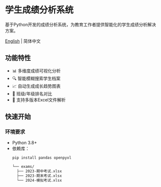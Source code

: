 # 学生成绩分析系统

基于Python开发的成绩分析系统，为教育工作者提供智能化的学生成绩分析解决方案。

[English](README.md) | 简体中文

## 功能特性

- 📊 多维度成绩可视化分析
- 🔍 智能模糊搜索学生档案
- 📈 自动生成成长趋势图表
- 🏫 班级/年级排名对比
- 📁 支持多版本Excel文件解析

## 快速开始

### 环境要求

- Python 3.8+
- 依赖库：
  ```bash
  pip install pandas openpyxl

  └── exams/
    ├── 2023-期中考试.xlsx
    ├── 2023-期末考试.xlsx
    └── 2024-模拟考试.xlsx
